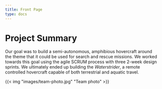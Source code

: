 ```yaml
---
title: Front Page
type: docs
---
```


# Project Summary

Our goal was to build a semi-autonomous, amphibious hovercraft around the theme
that it could be used for search and rescue missions. We worked towards this
goal using the agile SCRUM process with three 2-week design sprints. We
ultimately ended up building the *Waterstrider*, a remote controlled hovercraft
capable of both terrestrial and aquatic travel.

{{< img "images/team-photo.jpg" "Team photo" >}}

